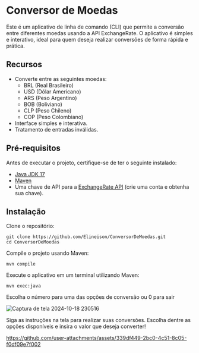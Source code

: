 # Conversor de Moedas

Este é um aplicativo de linha de comando (CLI) que permite a conversão entre diferentes moedas usando a API ExchangeRate. O aplicativo é simples e interativo, ideal para quem deseja realizar conversões de forma rápida e prática.

## Recursos

- Converte entre as seguintes moedas:
  - BRL (Real Brasileiro)
  - USD (Dólar Americano)
  - ARS (Peso Argentino)
  - BOB (Boliviano)
  - CLP (Peso Chileno)
  - COP (Peso Colombiano)
- Interface simples e interativa.
- Tratamento de entradas inválidas.

## Pré-requisitos

Antes de executar o projeto, certifique-se de ter o seguinte instalado:

- [Java JDK 17](https://www.oracle.com/java/technologies/javase/jdk17-archive-downloads.html)
- [Maven](https://maven.apache.org/download.cgi)
- Uma chave de API para a [ExchangeRate API](https://exchangerate-api.com/) (crie uma conta e obtenha sua chave).

## Instalação

Clone o repositório:
```
git clone https://github.com/Elineison/ConversorDeMoedas.git
cd ConversorDeMoedas
```
Compile o projeto usando Maven:
```
mvn compile
```
Execute o aplicativo em um terminal utilizando Maven:
```
mvn exec:java
```
Escolha o número para uma das opções de conversão ou 0 para sair

![Captura de tela 2024-10-18 230516](https://github.com/user-attachments/assets/16c96ffd-8652-4582-bc85-2f21417e54e9)

Siga as instruções na tela para realizar suas conversões. Escolha dentre as opções disponíveis e insira o valor que deseja converter!

https://github.com/user-attachments/assets/339df449-2bc0-4c51-8c05-f0df09e7f002



